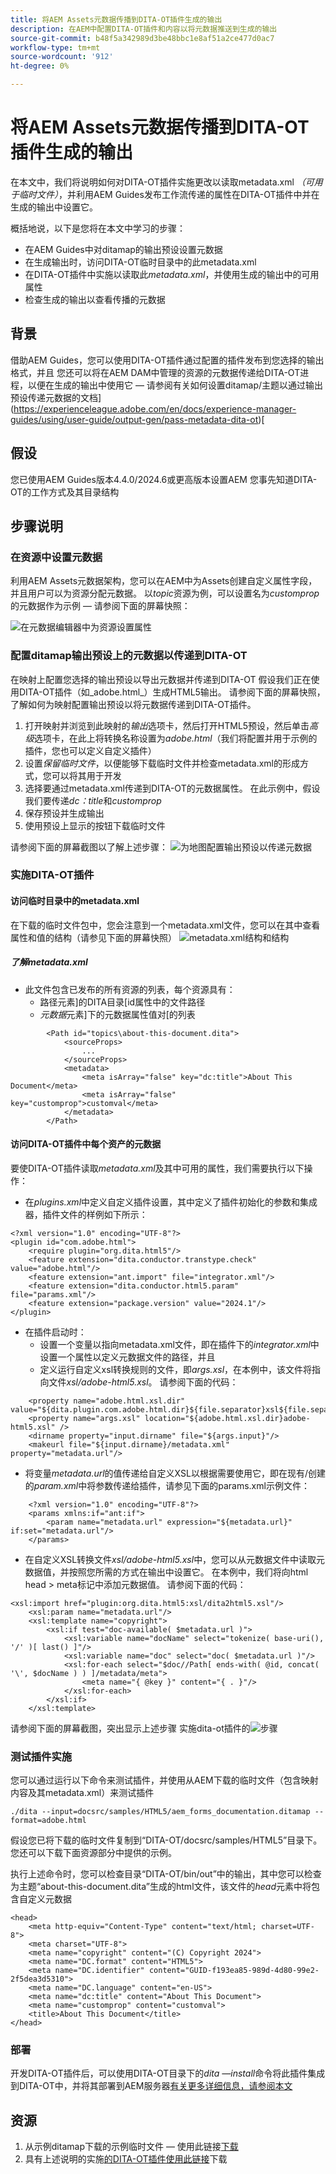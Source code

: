```yaml
---
title: 将AEM Assets元数据传播到DITA-OT插件生成的输出
description: 在AEM中配置DITA-OT插件和内容以将元数据推送到生成的输出
source-git-commit: b48f5a342989d3be48bbc1e8af51a2ce477d0ac7
workflow-type: tm+mt
source-wordcount: '912'
ht-degree: 0%

---
```



# 将AEM Assets元数据传播到DITA-OT插件生成的输出

在本文中，我们将说明如何对DITA-OT插件实施更改以读取metadata.xml _（可用于临时文件）_，并利用AEM Guides发布工作流传递的属性在DITA-OT插件中并在生成的输出中设置它。

概括地说，以下是您将在本文中学习的步骤：
- 在AEM Guides中对ditamap的输出预设设置元数据
- 在生成输出时，访问DITA-OT临时目录中的此metadata.xml
- 在DITA-OT插件中实施以读取此&#x200B;_metadata.xml_，并使用生成的输出中的可用属性
- 检查生成的输出以查看传播的元数据

## 背景

借助AEM Guides，您可以使用DITA-OT插件通过配置的插件发布到您选择的输出格式，并且
您还可以将在AEM DAM中管理的资源的元数据传递给DITA-OT进程，以便在生成的输出中使用它 — 请参阅有关如何设置ditamap/主题以通过输出预设传递元数据的文档](https://experienceleague.adobe.com/en/docs/experience-manager-guides/using/user-guide/output-gen/pass-metadata-dita-ot)[


## 假设

您已使用AEM Guides版本4.4.0/2024.6或更高版本设置AEM
您事先知道DITA-OT的工作方式及其目录结构


## 步骤说明

### 在资源中设置元数据

利用AEM Assets元数据架构，您可以在AEM中为Assets创建自定义属性字段，并且用户可以为资源分配元数据。 以&#x200B;_topic_&#x200B;资源为例，可以设置名为&#x200B;_customprop_&#x200B;的元数据作为示例 — 请参阅下面的屏幕快照：

![在元数据编辑器中为资源设置属性](../../assets/publishing/assets-metadata-properties-ui-customprop.png)


### 配置ditamap输出预设上的元数据以传递到DITA-OT

在映射上配置您选择的输出预设以导出元数据并传递到DITA-OT
假设我们正在使用DITA-OT插件（如_adobe.html_）生成HTML5输出。
请参阅下面的屏幕快照，了解如何为映射配置输出预设以将元数据传递到DITA-OT插件。
1. 打开映射并浏览到此映射的&#x200B;_输出_&#x200B;选项卡，然后打开HTML5预设，然后单击&#x200B;_高级_&#x200B;选项卡，在此上将转换名称设置为&#x200B;_adobe.html_（我们将配置并用于示例的插件，您也可以定义自定义插件）
2. 设置&#x200B;_保留临时文件_，以便能够下载临时文件并检查metadata.xml的形成方式，您可以将其用于开发
3. 选择要通过metadata.xml传递到DITA-OT的元数据属性。 在此示例中，假设我们要传递&#x200B;_dc：title_&#x200B;和&#x200B;_customprop_
4. 保存预设并生成输出
5. 使用预设上显示的按钮下载临时文件

请参阅下面的屏幕截图以了解上述步骤：
![为地图配置输出预设以传递元数据](../../assets/publishing/map-outputpreset-html5-customprop.png)


### 实施DITA-OT插件

#### 访问临时目录中的metadata.xml

在下载的临时文件包中，您会注意到一个metadata.xml文件，您可以在其中查看属性和值的结构（请参见下面的屏幕快照）
![metadata.xml结构和结构](../../assets/publishing/publish-tempfiles-metadata-structure.png)

##### 了解metadata.xml

- 此文件包含已发布的所有资源的列表，每个资源具有：
   - 路径元素]的DITA目录[id属性中的文件路径
   - _元数据_&#x200B;元素]下的元数据属性值对[的列表

```
        <Path id="topics\about-this-document.dita">
            <sourceProps>
                ...
            </sourceProps>
            <metadata>
                <meta isArray="false" key="dc:title">About This Document</meta>
                <meta isArray="false" key="customprop">customval</meta>
            </metadata>
        </Path>
```

#### 访问DITA-OT插件中每个资产的元数据

要使DITA-OT插件读取&#x200B;_metadata.xml_&#x200B;及其中可用的属性，我们需要执行以下操作：
- 在&#x200B;_plugins.xml_&#x200B;中定义自定义插件设置，其中定义了插件初始化的参数和集成器，插件文件的样例如下所示：

```
<?xml version="1.0" encoding="UTF-8"?>
<plugin id="com.adobe.html">
    <require plugin="org.dita.html5"/>
    <feature extension="dita.conductor.transtype.check" value="adobe.html"/>
    <feature extension="ant.import" file="integrator.xml"/>
    <feature extension="dita.conductor.html5.param" file="params.xml"/>
    <feature extension="package.version" value="2024.1"/>
</plugin>
```

- 在插件启动时：
   - 设置一个变量以指向metadata.xml文件，即在插件下的&#x200B;_integrator.xml_&#x200B;中设置一个属性以定义元数据文件的路径，并且
   - 定义运行自定义xsl转换规则的文件，即&#x200B;_args.xsl_，在本例中，该文件将指向文件&#x200B;_xsl/adobe-html5.xsl_。
请参阅下面的代码：

```
    <property name="adobe.html.xsl.dir" value="${dita.plugin.com.adobe.html.dir}${file.separator}xsl${file.separator}"/>
    <property name="args.xsl" location="${adobe.html.xsl.dir}adobe-html5.xsl" />
    <dirname property="input.dirname" file="${args.input}"/>
    <makeurl file="${input.dirname}/metadata.xml" property="metadata.url"/>
```

- 将变量&#x200B;_metadata.url_&#x200B;的值传递给自定义XSL以根据需要使用它，即在现有/创建的&#x200B;_param.xml_&#x200B;中将参数传递给插件，请参见下面的params.xml示例文件：

```
    <?xml version="1.0" encoding="UTF-8"?>
    <params xmlns:if="ant:if">
        <param name="metadata.url" expression="${metadata.url}" if:set="metadata.url"/>
    </params>
```

- 在自定义XSL转换文件&#x200B;_xsl/adobe-html5.xsl_&#x200B;中，您可以从元数据文件中读取元数据值，并按照您所需的方式在输出中设置它。 在本例中，我们将向html head > meta标记中添加元数据值。 请参阅下面的代码：

```
<xsl:import href="plugin:org.dita.html5:xsl/dita2html5.xsl"/>
    <xsl:param name="metadata.url"/>
    <xsl:template name="copyright">
        <xsl:if test="doc-available( $metadata.url )">
            <xsl:variable name="docName" select="tokenize( base-uri(), '/' )[ last() ]"/>
            <xsl:variable name="doc" select="doc( $metadata.url )"/>
            <xsl:for-each select="$doc//Path[ ends-with( @id, concat( '\', $docName ) ) ]/metadata/meta">
                <meta name="{ @key }" content="{ . }"/>
            </xsl:for-each>
        </xsl:if>
    </xsl:template>
```

请参阅下面的屏幕截图，突出显示上述步骤
实施dita-ot插件的![步骤](../../assets/publishing/publishing-metadata-dita-ot-plugin-implementation.png)


### 测试插件实施

您可以通过运行以下命令来测试插件，并使用从AEM下载的临时文件（包含映射内容及其metadata.xml）来测试插件

```
./dita --input=docsrc/samples/HTML5/aem_forms_documentation.ditamap --format=adobe.html
```

假设您已将下载的临时文件复制到“DITA-OT/docsrc/samples/HTML5”目录下。
您还可以下载下面资源部分中提供的示例。

执行上述命令时，您可以检查目录“DITA-OT/bin/out”中的输出，其中您可以检查为主题“about-this-document.dita”生成的html文件，该文件的&#x200B;_head_&#x200B;元素中将包含自定义元数据

```
<head>
    <meta http-equiv="Content-Type" content="text/html; charset=UTF-8">
    <meta charset="UTF-8">
    <meta name="copyright" content="(C) Copyright 2024">
    <meta name="DC.format" content="HTML5">
    <meta name="DC.identifier" content="GUID-f193ea85-989d-4d80-99e2-2f5dea3d5310">
    <meta name="DC.language" content="en-US">
    <meta name="dc:title" content="About This Document">
    <meta name="customprop" content="customval">
    <title>About This Document</title>
</head>
```

### 部署

开发DITA-OT插件后，可以使用DITA-OT目录下的&#x200B;_dita —install_&#x200B;命令将此插件集成到DITA-OT中，并将其部署到AEM服务器[有关更多详细信息，请参阅本文](https://experienceleaguecommunities.adobe.com/t5/experience-manager-guides/steps-to-setup-a-custom-dita-ot/td-p/407659)


## 资源

1. 从示例ditamap下载的示例临时文件 — 使用此链接[下载](../../assets/publishing/sample-temp-html5-adobe.html-content.zip)
2. 具有上述说明的实施[的DITA-OT插件使用此链接](../../assets/publishing/sample-custom-plugin-com.adobe.html.zip)下载
